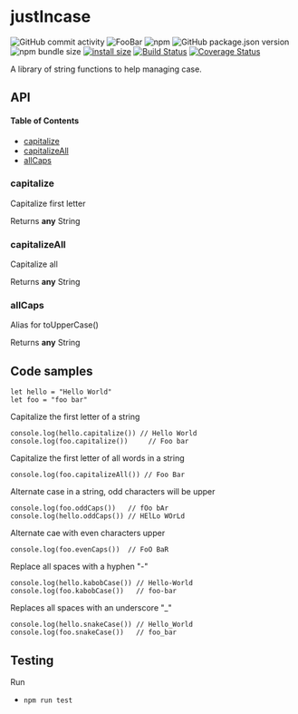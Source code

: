 # justIncase

![GitHub commit activity](https://img.shields.io/github/commit-activity/y/soggybag/justincase)
![FooBar](https://img.shields.io/badge/Foo-Bar-%23f0f)
![npm](https://img.shields.io/npm/v/@soggybag/justincase)
![GitHub package.json version](https://img.shields.io/github/package-json/v/soggybag/justincase.svg)
![npm bundle size](https://img.shields.io/bundlephobia/min/@soggybag/justincase.svg)
[![install size](https://packagephobia.now.sh/badge?p=@soggybag/justincase)](https://packagephobia.now.sh/result?p=@soggybag/justincase)
[![Build Status](https://travis-ci.org/soggybag/justincase.svg?branch=master)](https://travis-ci.org/soggybag/justincase)
[![Coverage Status](https://coveralls.io/repos/github/soggybag/justincase/badge.svg?branch=master)](https://coveralls.io/github/soggybag/justincase?branch=master)

A library of string functions to help managing case.

## API

<!-- Generated by documentation.js. Update this documentation by updating the source code. -->

#### Table of Contents

-   [capitalize](#capitalize)
-   [capitalizeAll](#capitalizeall)
-   [allCaps](#allcaps)

### capitalize

Capitalize first letter

Returns **any** String

### capitalizeAll

Capitalize all

Returns **any** String

### allCaps

Alias for toUpperCase()

Returns **any** String

## Code samples

    let hello = "Hello World"
    let foo = "foo bar"

Capitalize the first letter of a string

    console.log(hello.capitalize()) // Hello World
    console.log(foo.capitalize())	  // Foo bar

Capitalize the first letter of all words in a string

    console.log(foo.capitalizeAll()) // Foo Bar

Alternate case in a string, odd characters will be upper

    console.log(foo.oddCaps())   // fOo bAr
    console.log(hello.oddCaps()) // HElLo WOrLd

Alternate cae with even characters upper

    console.log(foo.evenCaps())  // FoO BaR

Replace all spaces with a hyphen "-"

    console.log(hello.kabobCase()) // Hello-World
    console.log(foo.kabobCase())   // foo-bar

Replaces all spaces with an underscore "\_"

    console.log(hello.snakeCase()) // Hello_World
    console.log(foo.snakeCase())   // foo_bar

## Testing 

Run 

- `npm run test`
